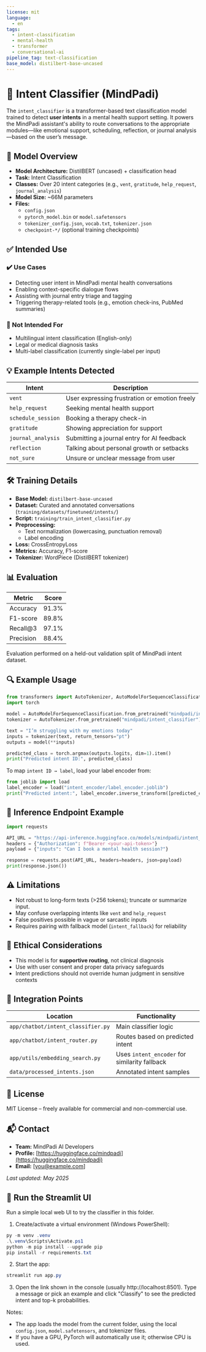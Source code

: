 ```yaml
---
license: mit
language:
  - en
tags:
  - intent-classification
  - mental-health
  - transformer
  - conversational-ai
pipeline_tag: text-classification
base_model: distilbert-base-uncased
---
```


# 🧠 Intent Classifier (MindPadi)

The `intent_classifier` is a transformer-based text classification model trained to detect **user intents** in a mental health support setting. It powers the MindPadi assistant's ability to route conversations to the appropriate modules—like emotional support, scheduling, reflection, or journal analysis—based on the user’s message.

## 📝 Model Overview

- **Model Architecture:** DistilBERT (uncased) + classification head
- **Task:** Intent Classification
- **Classes:** Over 20 intent categories (e.g., `vent`, `gratitude`, `help_request`, `journal_analysis`)
- **Model Size:** ~66M parameters
- **Files:**
  - `config.json`
  - `pytorch_model.bin` or `model.safetensors`
  - `tokenizer_config.json`, `vocab.txt`, `tokenizer.json`
  - `checkpoint-*/` (optional training checkpoints)

## ✅ Intended Use

### ✔️ Use Cases

- Detecting user intent in MindPadi mental health conversations
- Enabling context-specific dialogue flows
- Assisting with journal entry triage and tagging
- Triggering therapy-related tools (e.g., emotion check-ins, PubMed summaries)

### 🚫 Not Intended For

- Multilingual intent classification (English-only)
- Legal or medical diagnosis tasks
- Multi-label classification (currently single-label per input)

## 💡 Example Intents Detected

| Intent             | Description                                   |
| ------------------ | --------------------------------------------- |
| `vent`             | User expressing frustration or emotion freely |
| `help_request`     | Seeking mental health support                 |
| `schedule_session` | Booking a therapy check-in                    |
| `gratitude`        | Showing appreciation for support              |
| `journal_analysis` | Submitting a journal entry for AI feedback    |
| `reflection`       | Talking about personal growth or setbacks     |
| `not_sure`         | Unsure or unclear message from user           |

## 🛠️ Training Details

- **Base Model:** `distilbert-base-uncased`
- **Dataset:** Curated and annotated conversations (`training/datasets/finetuned/intents/`)
- **Script:** `training/train_intent_classifier.py`
- **Preprocessing:**
  - Text normalization (lowercasing, punctuation removal)
  - Label encoding
- **Loss:** CrossEntropyLoss
- **Metrics:** Accuracy, F1-score
- **Tokenizer:** WordPiece (DistilBERT tokenizer)

## 📊 Evaluation

| Metric    | Score |
| --------- | ----- |
| Accuracy  | 91.3% |
| F1-score  | 89.8% |
| Recall@3  | 97.1% |
| Precision | 88.4% |

Evaluation performed on a held-out validation split of MindPadi intent dataset.

## 🔍 Example Usage

```python
from transformers import AutoTokenizer, AutoModelForSequenceClassification
import torch

model = AutoModelForSequenceClassification.from_pretrained("mindpadi/intent_classifier")
tokenizer = AutoTokenizer.from_pretrained("mindpadi/intent_classifier")

text = "I’m struggling with my emotions today"
inputs = tokenizer(text, return_tensors="pt")
outputs = model(**inputs)

predicted_class = torch.argmax(outputs.logits, dim=1).item()
print("Predicted intent ID:", predicted_class)
```

To map `intent ID → label`, load your label encoder from:

```python
from joblib import load
label_encoder = load("intent_encoder/label_encoder.joblib")
print("Predicted intent:", label_encoder.inverse_transform([predicted_class])[0])
```

## 🔌 Inference Endpoint Example

```python
import requests

API_URL = "https://api-inference.huggingface.co/models/mindpadi/intent_classifier"
headers = {"Authorization": f"Bearer <your-api-token>"}
payload = {"inputs": "Can I book a mental health session?"}

response = requests.post(API_URL, headers=headers, json=payload)
print(response.json())
```

## ⚠️ Limitations

- Not robust to long-form texts (>256 tokens); truncate or summarize input.
- May confuse overlapping intents like `vent` and `help_request`
- False positives possible in vague or sarcastic inputs
- Requires pairing with fallback model (`intent_fallback`) for reliability

## 🔐 Ethical Considerations

- This model is for **supportive routing**, not clinical diagnosis
- Use with user consent and proper data privacy safeguards
- Intent predictions should not override human judgment in sensitive contexts

## 📂 Integration Points

| Location                           | Functionality                                 |
| ---------------------------------- | --------------------------------------------- |
| `app/chatbot/intent_classifier.py` | Main classifier logic                         |
| `app/chatbot/intent_router.py`     | Routes based on predicted intent              |
| `app/utils/embedding_search.py`    | Uses `intent_encoder` for similarity fallback |
| `data/processed_intents.json`      | Annotated intent samples                      |

## 📜 License

MIT License – freely available for commercial and non-commercial use.

## 📬 Contact

- **Team:** MindPadi AI Developers
- **Profile:** [https://huggingface.co/mindpadi](https://huggingface.co/mindpadi)
- **Email:** \[[you@example.com](mailto:you@example.com)]

_Last updated: May 2025_

## 🚀 Run the Streamlit UI

Run a simple local web UI to try the classifier in this folder.

1. Create/activate a virtual environment (Windows PowerShell):

```powershell
py -m venv .venv
.\.venv\Scripts\Activate.ps1
python -m pip install --upgrade pip
pip install -r requirements.txt
```

2. Start the app:

```powershell
streamlit run app.py
```

3. Open the link shown in the console (usually http://localhost:8501). Type a message or pick an example and click "Classify" to see the predicted intent and top-k probabilities.

Notes:

- The app loads the model from the current folder, using the local `config.json`, `model.safetensors`, and tokenizer files.
- If you have a GPU, PyTorch will automatically use it; otherwise CPU is used.
